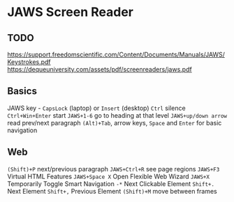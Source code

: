 # JAWS Screen Reader

## TODO
https://support.freedomscientific.com/Content/Documents/Manuals/JAWS/Keystrokes.pdf
https://dequeuniversity.com/assets/pdf/screenreaders/jaws.pdf

## Basics
JAWS key - `CapsLock` (laptop) or `Insert` (desktop)
`Ctrl` silence
`Ctrl+Win+Enter` start
`JAWS+1-6` go to heading at that level
`JAWS+up/down arrow` read prev/next paragraph
`(Alt)+Tab`, arrow keys, `Space` and `Enter` for basic navigation

## Web
`(Shift)+P` next/previous paragraph
`JAWS+Ctrl+R` see page regions
`JAWS+F3` Virtual HTML Features
`JAWS+Space X` Open Flexible Web Wizard
`JAWS+X` Temporarily Toggle Smart Navigation
`-*` Next Clickable Element
`Shift+.` Next Element
`Shift+,` Previous Element
`(Shift)+M` move between frames